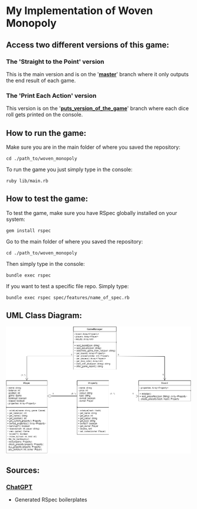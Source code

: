# My Implementation of Woven Monopoly
## Access two different versions of this game:
### **The 'Straight to the Point' version**
This is the main version and is on the '[**master**](https://github.com/dagbay/woven_monopoly/tree/master)' branch where it only outputs the end result of each game. 
### **The 'Print Each Action' version**
This version is on the '[**puts_version_of_the_game**](https://github.com/dagbay/woven_monopoly/tree/puts_version_of_the_game)' branch where each dice roll gets printed on the console.
## How to run the game:
Make sure you are in the main folder of where you saved the repository:
```
cd ./path_to/woven_monopoly
```
To run the game you just simply type in the console:
```
ruby lib/main.rb
```
## How to test the game:
To test the game, make sure you have RSpec globally installed on your system:
```
gem install rspec
```
Go to the main folder of where you saved the repository:
```
cd ./path_to/woven_monopoly
```
Then simply type in the console:
```
bundle exec rspec
```
If you want to test a specific file repo. Simply type:
```
bundle exec rspec spec/features/name_of_spec.rb
```
## UML Class Diagram:
![alt text](./woven_monopoly_uml.png)
## Sources:
### [ChatGPT](www.chat.openai.com/chat)
- Generated RSpec boilerplates
